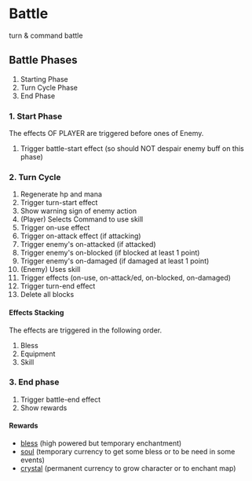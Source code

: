 # Battle

turn & command battle

## Battle Phases

1. Starting Phase
1. Turn Cycle Phase
1. End Phase

### 1. Start Phase

The effects OF PLAYER are triggered before ones of Enemy.

1. Trigger battle-start effect (so should NOT despair enemy buff on this phase)

### 2. Turn Cycle

1. Regenerate hp and mana
1. Trigger turn-start effect
1. Show warning sign of enemy action
1. (Player) Selects Command to use skill
1. Trigger on-use effect
1. Trigger on-attack effect (if attacking)
1. Trigger enemy's on-attacked (if attacked)
1. Trigger enemy's on-blocked (if blocked at least 1 point)
1. Trigger enemy's on-damaged (if damaged at least 1 point)
1. (Enemy) Uses skill
1. Trigger effects (on-use, on-attack/ed, on-blocked, on-damaged)
1. Trigger turn-end effect
1. Delete all blocks

#### Effects Stacking

The effects are triggered in the following order.

1. Bless
1. Equipment
1. Skill

### 3. End phase

1. Trigger battle-end effect
1. Show rewards

#### Rewards

- [bless](./bless.md) (high powered but temporary enchantment)
- [soul](./currency.md) (temporary currency to get some bless or to be need in some events)
- [crystal](./currency.md) (permanent currency to grow character or to enchant map)
